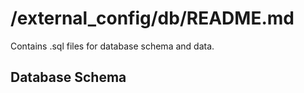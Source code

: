 # /external_config/db/README.md

Contains .sql files for database schema and data.

## Database Schema
